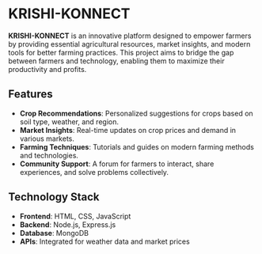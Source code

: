 # KRISHI-KONNECT  

**KRISHI-KONNECT** is an innovative platform designed to empower farmers by providing essential agricultural resources, market insights, and modern tools for better farming practices. This project aims to bridge the gap between farmers and technology, enabling them to maximize their productivity and profits.  

## Features  

- **Crop Recommendations**: Personalized suggestions for crops based on soil type, weather, and region.  
- **Market Insights**: Real-time updates on crop prices and demand in various markets.  
- **Farming Techniques**: Tutorials and guides on modern farming methods and technologies.  
- **Community Support**: A forum for farmers to interact, share experiences, and solve problems collectively.  

## Technology Stack  

- **Frontend**: HTML, CSS, JavaScript 
- **Backend**: Node.js, Express.js  
- **Database**: MongoDB  
- **APIs**: Integrated for weather data and market prices  

